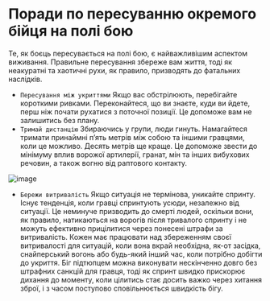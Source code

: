 # Поради по пересуванню окремого бійця на полі бою
Те, як боєць пересувається на полі бою, є найважливішим аспектом виживання. Правильне пересування збереже вам життя, тоді як неакуратні та хаотичні рухи, як правило, призводять до фатальних наслідків.

- `Пересування між укриттями` Якщо вас обстрілюють, перебігайте короткими ривками. Переконайтеся, що ви знаєте, куди ви йдете, перш ніж почати рухатися з поточної позиції. Це допоможе вам не залишитись без плану.
- `Тримай дистанцію` Збираючись у групи, люди гинуть. Намагайтеся тримати принаймні п’ять метрів між собою та іншими гравцями, коли це можливо. Десять метрів ще краще. Це допоможе звести до мінімуму вплив ворожої артилерії, гранат, мін та інших вибухових речовин, а також вогню від раптового контакту.

![image](https://github.com/vsrJaguar/Materials/assets/68085487/bc03af11-b4f7-40b4-b531-c589c17d06e4)

- `Бережи витривалість` Якщо ситуація не термінова, уникайте спринту. Існує тенденція, коли гравці спринтують усюди, незалежно від ситуації. Це неминуче призводить до смерті людей, оскільки вони, як правило, натикаються на ворогів після тривалого спринту і не можуть ефективно прицілитися через понесені штрафи за витривалість. Кожен має працювати над збереженням своєї витривалості для ситуацій, коли вона вкрай необхідна, як-от засідка, снайперський вогонь або будь-який інший час, коли потрібно добігти до укриття. Біг підтюпцем можна виконувати нескінченно довго без штрафних санкцій для гравця, тоді як спринт швидко прискорює дихання до моменту, коли цілитись стає досить важко через хитання зброї, і з часом поступово сповільнюється швидкість бігу.
